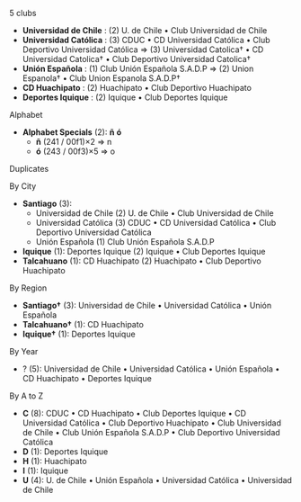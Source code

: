 5 clubs

- **Universidad de Chile** : (2) U. de Chile • Club Universidad de Chile
- **Universidad Católica** : (3) CDUC • CD Universidad Católica • Club Deportivo Universidad Católica ⇒ (3) Universidad Catolica† • CD Universidad Catolica† • Club Deportivo Universidad Catolica†
- **Unión Española** : (1) Club Unión Española S.A.D.P ⇒ (2) Union Espanola† • Club Union Espanola S.A.D.P†
- **CD Huachipato** : (2) Huachipato • Club Deportivo Huachipato
- **Deportes Iquique** : (2) Iquique • Club Deportes Iquique




Alphabet

- **Alphabet Specials** (2):  **ñ**  **ó** 
  - **ñ** (241 / 00f1)×2 ⇒ n
  - **ó** (243 / 00f3)×5 ⇒ o




Duplicates





By City

- **Santiago** (3): 
  - Universidad de Chile  (2) U. de Chile • Club Universidad de Chile
  - Universidad Católica  (3) CDUC • CD Universidad Católica • Club Deportivo Universidad Católica
  - Unión Española  (1) Club Unión Española S.A.D.P
- **Iquique** (1): Deportes Iquique  (2) Iquique • Club Deportes Iquique
- **Talcahuano** (1): CD Huachipato  (2) Huachipato • Club Deportivo Huachipato




By Region

- **Santiago†** (3):   Universidad de Chile • Universidad Católica • Unión Española
- **Talcahuano†** (1):   CD Huachipato
- **Iquique†** (1):   Deportes Iquique




By Year

- ? (5):   Universidad de Chile • Universidad Católica • Unión Española • CD Huachipato • Deportes Iquique






By A to Z

- **C** (8): CDUC • CD Huachipato • Club Deportes Iquique • CD Universidad Católica • Club Deportivo Huachipato • Club Universidad de Chile • Club Unión Española S.A.D.P • Club Deportivo Universidad Católica
- **D** (1): Deportes Iquique
- **H** (1): Huachipato
- **I** (1): Iquique
- **U** (4): U. de Chile • Unión Española • Universidad Católica • Universidad de Chile




